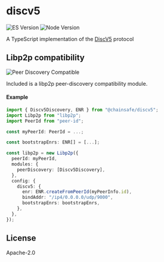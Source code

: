 # discv5

![ES Version](https://img.shields.io/badge/ES-2020-yellow)
![Node Version](https://img.shields.io/badge/node-12.x-green)

A TypeScript implementation of the [DiscV5](https://github.com/ethereum/devp2p/blob/master/discv5/discv5.md) protocol

## Libp2p compatibility

![Peer Discovery Compatible](https://github.com/libp2p/js-libp2p-interfaces/raw/master/src/peer-discovery/img/badge.png)

Included is a libp2p peer-discovery compatibility module.

#### Example

```typescript
import { Discv5Discovery, ENR } from "@chainsafe/discv5";
import Libp2p from "libp2p";
import PeerId from "peer-id";

const myPeerId: PeerId = ...;

const bootstrapEnrs: ENR[] = [...];

const libp2p = new Libp2p({
  peerId: myPeerId,
  modules: {
    peerDiscovery: [Discv5Discovery],
  },
  config: {
    discv5: {
      enr: ENR.createFromPeerId(myPeerInfo.id),
      bindAddr: "/ip4/0.0.0.0/udp/9000",
      bootstrapEnrs: bootstrapEnrs,
    },
  },
});

```

## License

Apache-2.0
